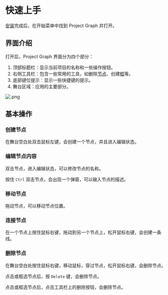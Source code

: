 # 快速上手

[安装](./installation)完成后，在开始菜单中找到 Project Graph 并打开。

## 界面介绍

打开后，Project Graph 界面分为四个部分：

1. 顶部标题栏：显示当前项目的名称和一些操作按钮。
2. 右侧工具栏：包含一些常用的工具，如删除[节点](./features/node.md)、创建[框](./features/section.md)等。
3. 底部键位提示：显示一些快捷键的提示。
4. 舞台区域：应用的主要部分。

![.png](https://s2.loli.net/2024/12/21/Zxc6dCFMeh7KuvP.png)

## 基本操作

### 创建节点

在舞台空白处双击鼠标左键，会创建一个节点，并且进入编辑状态。

### 编辑节点内容

双击节点，进入编辑状态，可以修改节点的名称。

按住 `Ctrl` 双击节点，会出现一个弹窗，可以输入节点的描述。

### 移动节点

拖动节点，可以移动节点位置。

### 连接节点

在一个节点上按住鼠标右键，拖动到另一个节点上，松开鼠标右键，会创建一条线。

### 删除节点

在舞台空白处按住鼠标右键，移动鼠标，穿过节点，松开鼠标右键，会删除节点。

点击或框选节点后，按 `Delete` 键，会删除节点。

点击或框选节点后，点击工具栏上的删除按钮，会删除节点。
